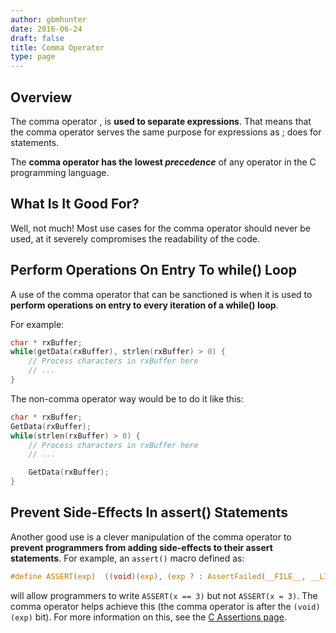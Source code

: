```yaml
---
author: gbmhunter
date: 2016-06-24
draft: false
title: Comma Operator
type: page
---
```


## Overview

The comma operator , is **used to separate expressions**. That means that the comma operator serves the same purpose for expressions as ; does for statements.

The **comma operator has the lowest _precedence_** of any operator in the C programming language.

## What Is It Good For?

Well, not much! Most use cases for the comma operator should never be used, at it severely compromises the readability of the code.

## Perform Operations On Entry To while() Loop

A use of the comma operator that can be sanctioned is when it is used to **perform operations on entry to every iteration of a while() loop**.

For example:

```c
char * rxBuffer;
while(getData(rxBuffer), strlen(rxBuffer) > 0) {
    // Process characters in rxBuffer here
    // ...
}
```

The non-comma operator way would be to do it like this:

```c    
char * rxBuffer;
GetData(rxBuffer);
while(strlen(rxBuffer) > 0) {
    // Process characters in rxBuffer here
    // ...

    GetData(rxBuffer);
}
```

## Prevent Side-Effects In assert() Statements

Another good use is a clever manipulation of the comma operator to **prevent programmers from adding side-effects to their assert statements**. For example, an `assert()` macro defined as:

```c
#define ASSERT(exp)  ((void)(exp), (exp ? : AssertFailed(__FILE__, __LINE__, #exp)))
```

will allow programmers to write `ASSERT(x == 3)` but not `ASSERT(x = 3)`. The comma operator helps achieve this (the comma operator is after the `(void)(exp)` bit). For more information on this, see the [C Assertions page](/programming/languages/c/assertions-assert).
